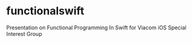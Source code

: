 # functionalswift
Presentation on Functional Programming In Swift for Viacom iOS Special Interest Group
